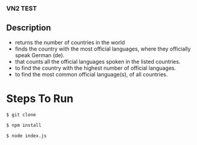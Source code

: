 ### VN2 TEST

## Description

-   returns the number of countries in the world
-   finds the country with the most official languages, where they officially speak German (de).
-   that counts all the official languages spoken in the listed countries.
-   to find the country with the highest number of official languages.
-   to find the most common official language(s), of all countries.

# Steps To Run

```
$ git clone
```

```
$ npm install
```

```
$ node index.js
```
